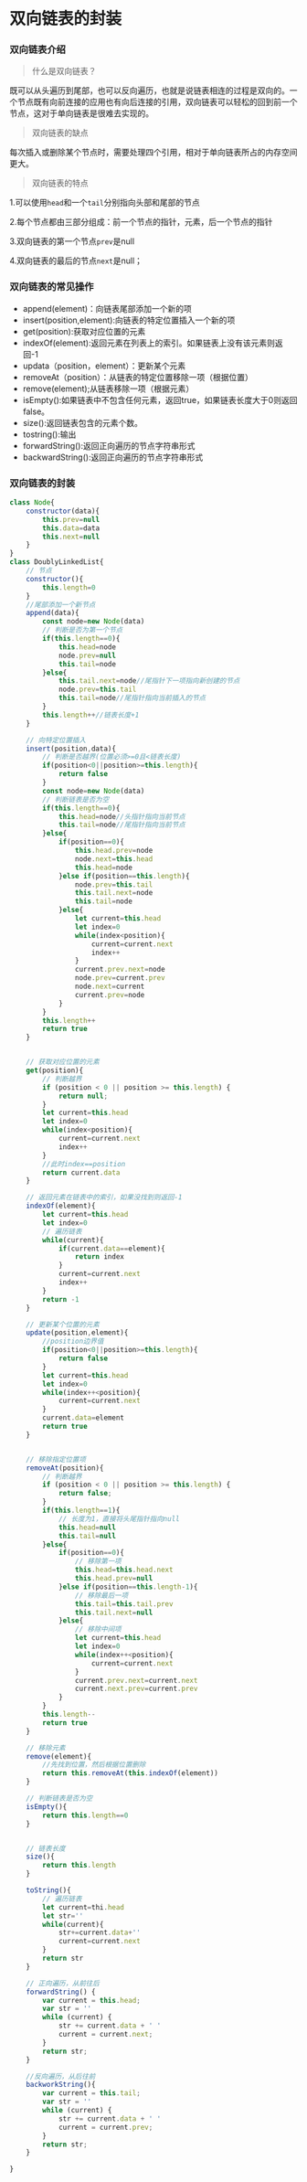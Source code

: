 # 双向链表的封装

### 双向链表介绍

> 什么是双向链表？

既可以从头遍历到尾部，也可以反向遍历，也就是说链表相连的过程是双向的。一个节点既有向前连接的应用也有向后连接的引用，双向链表可以轻松的回到前一个节点，这对于单向链表是很难去实现的。

> 双向链表的缺点

每次插入或删除某个节点时，需要处理四个引用，相对于单向链表所占的内存空间更大。

> 双向链表的特点

1.可以使用`head`和一个`tail`分别指向头部和尾部的节点 </br>

2.每个节点都由三部分组成：前一个节点的指针，元素，后一个节点的指针</br>

3.双向链表的第一个节点`prev`是null</br>

4.双向链表的最后的节点`next`是null；</br>

### 双向链表的常见操作

 <ul>
        <li>append(element)：向链表尾部添加一个新的项</li>
        <li>insert(position,element):向链表的特定位置插入一个新的项</li>
        <li>get(position):获取对应位置的元素</li>
        <li>indexOf(element):返回元素在列表上的索引。如果链表上没有该元素则返回-1</li>
        <li>updata（position，element）：更新某个元素</li>
        <li>removeAt（position）：从链表的特定位置移除一项（根据位置）</li>
        <li>remove(element);从链表移除一项（根据元素）</li>
        <li>isEmpty():如果链表中不包含任何元素，返回true，如果链表长度大于0则返回false。</li>
        <li>size():返回链表包含的元素个数。</li>
        <li>tostring():输出</li>
        <li>forwardString():返回正向遍历的节点字符串形式</li>
        <li>backwardString():返回正向遍历的节点字符串形式</li>
    </ul>

### 双向链表的封装

```js
class Node{
    constructor(data){
        this.prev=null
        this.data=data
        this.next=null
    }
}
class DoublyLinkedList{
    // 节点
    constructor(){
        this.length=0
    }
    //尾部添加一个新节点
    append(data){
        const node=new Node(data)
        // 判断是否为第一个节点
        if(this.length==0){
            this.head=node
            node.prev=null
            this.tail=node
        }else{
            this.tail.next=node//尾指针下一项指向新创建的节点
            node.prev=this.tail
            this.tail=node//尾指针指向当前插入的节点
        }
        this.length++//链表长度+1
    }

    // 向特定位置插入
    insert(position,data){
        // 判断是否越界(位置必须>=0且<链表长度)
        if(position<0||position>=this.length){
            return false
        }
        const node=new Node(data)
        // 判断链表是否为空
        if(this.length==0){
            this.head=node//头指针指向当前节点
            this.tail=node//尾指针指向当前节点
        }else{
            if(position==0){
                this.head.prev=node
                node.next=this.head
                this.head=node
            }else if(position==this.length){
                node.prev=this.tail
                this.tail.next=node
                this.tail=node
            }else{
                let current=this.head
                let index=0
                while(index<position){
                    current=current.next
                    index++
                }
                current.prev.next=node
                node.prev=current.prev
                node.next=current
                current.prev=node
            }
        }
        this.length++
        return true
    }


    // 获取对应位置的元素
    get(position){
        // 判断越界
        if (position < 0 || position >= this.length) {
            return null;
        }
        let current=this.head
        let index=0
        while(index<position){
            current=current.next
            index++
        }
        //此时index==position
        return current.data
    }

    // 返回元素在链表中的索引，如果没找到则返回-1
    indexOf(element){
        let current=this.head
        let index=0
        // 遍历链表
        while(current){
            if(current.data==element){
                return index
            }
            current=current.next
            index++
        }
        return -1
    }

    // 更新某个位置的元素
    update(position,element){
        //position边界值
        if(position<0||position>=this.length){
            return false
        }
        let current=this.head
        let index=0
        while(index++<position){
            current=current.next
        }
        current.data=element
        return true
    }


    // 移除指定位置项    
    removeAt(position){
        // 判断越界
        if (position < 0 || position >= this.length) {
            return false;
        }
        if(this.length==1){
            // 长度为1，直接将头尾指针指向null
            this.head=null
            this.tail=null
        }else{
            if(position==0){
                // 移除第一项
                this.head=this.head.next
                this.head.prev=null
            }else if(position==this.length-1){
                // 移除最后一项
                this.tail=this.tail.prev
                this.tail.next=null
            }else{
                // 移除中间项
                let current=this.head
                let index=0
                while(index++<position){
                    current=current.next
                }
                current.prev.next=current.next
                current.next.prev=current.prev
            }
        }
        this.length--
        return true
    }

    // 移除元素
    remove(element){
        //先找到位置，然后根据位置删除
        return this.removeAt(this.indexOf(element))
    }

    // 判断链表是否为空
    isEmpty(){
        return this.length==0
    }


    // 链表长度
    size(){
        return this.length
    }

    toString(){
        // 遍历链表
        let current=thi.head
        let str=''
        while(current){
            str+=current.data+''
            current=current.next
        }
        return str
    }

    // 正向遍历，从前往后
    forwardString() {
        var current = this.head;
        var str = ''
        while (current) {
            str += current.data + ' '
            current = current.next;
        }
        return str;
    }

    //反向遍历，从后往前
    backworkString(){
        var current = this.tail;
        var str = ''
        while (current) {
            str += current.data + ' '
            current = current.prev;
        }
        return str;
    }

}
```


